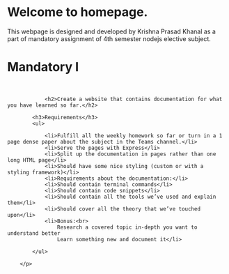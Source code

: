 <h1> Welcome to homepage.</h1>
        <p>
            This webpage is designed and developed by Krishna Prasad Khanal 
            as a part of mandatory assignment of 4th semester nodejs elective subject.
            <h1>Mandatory I</h1>
            <br>
        
                <h2>Create a website that contains documentation for what you have learned so far.</h2> 
                 
            <h3>Requirements</h3>
            <ul>
                
                <li>Fulfill all the weekly homework so far or turn in a 1 page dense paper about the subject in the Teams channel.</li>
                <li>Serve the pages with Express</li>
                <li>Split up the documentation in pages rather than one long HTML page</li>
                <li>Should have some nice styling (custom or with a styling framework)</li>
                <li>Requirements about the documentation:</li>
                <li>Should contain terminal commands</li>
                <li>Should contain code snippets</li>
                <li>Should contain all the tools we’ve used and explain them</li>
                <li>Should cover all the theory that we’ve touched upon</li>
                <li>Bonus:<br>
                    Research a covered topic in-depth you want to understand better
                    Learn something new and document it</li>
            
            </ul>
            
        </p>
